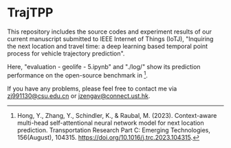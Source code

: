 # TrajTPP

This repository includes the source codes and experiment results of our current manuscript submitted to IEEE Internet of Things (IoTJ), "Inquiring the next location and travel time: a deep learning based temporal point process for vehicle trajectory prediction". 

Here, "evaluation - geolife - 5.ipynb" and "./log/" show its prediction performance on the open-source benchmark in [^1]. 

If you have any problems, please feel free to contact me via zj991130@csu.edu.cn or jzengav@connect.ust.hk. 

[^1]: Hong, Y., Zhang, Y., Schindler, K., & Raubal, M. (2023). Context-aware multi-head self-attentional neural network model for next location prediction. Transportation Research Part C: Emerging Technologies, 156(August), 104315. https://doi.org/10.1016/j.trc.2023.104315. 
